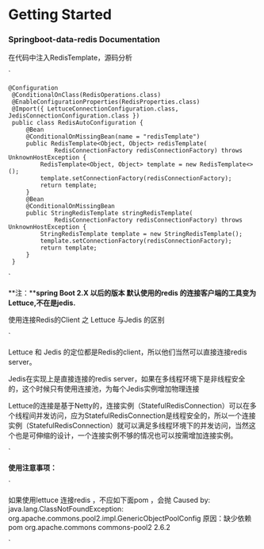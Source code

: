 # Getting Started

### Springboot-data-redis  Documentation
在代码中注入RedisTemplate，源码分析

`

    @Configuration
     @ConditionalOnClass(RedisOperations.class)
     @EnableConfigurationProperties(RedisProperties.class)
     @Import({ LettuceConnectionConfiguration.class, JedisConnectionConfiguration.class })
     public class RedisAutoConfiguration {
         @Bean
         @ConditionalOnMissingBean(name = "redisTemplate")
         public RedisTemplate<Object, Object> redisTemplate(
                 RedisConnectionFactory redisConnectionFactory) throws UnknownHostException {
             RedisTemplate<Object, Object> template = new RedisTemplate<>();
             template.setConnectionFactory(redisConnectionFactory);
             return template;
         }
         @Bean
         @ConditionalOnMissingBean
         public StringRedisTemplate stringRedisTemplate(
                 RedisConnectionFactory redisConnectionFactory) throws UnknownHostException {
             StringRedisTemplate template = new StringRedisTemplate();
             template.setConnectionFactory(redisConnectionFactory);
             return template;
         }
     }
     
 `


**注：****spring Boot 2.X 以后的版本 默认使用的redis 的连接客户端的工具变为 Lettuce,不在是jedis.**

使用连接Redis的Client 之 Lettuce  与Jedis 的区别

    
`

Lettuce 和 Jedis 的定位都是Redis的client，所以他们当然可以直接连接redis server。

Jedis在实现上是直接连接的redis server，如果在多线程环境下是非线程安全的，这个时候只有使用连接池，为每个Jedis实例增加物理连接

Lettuce的连接是基于Netty的，连接实例（StatefulRedisConnection）可以在多个线程间并发访问，应为StatefulRedisConnection是线程安全的，所以一个连接实例（StatefulRedisConnection）就可以满足多线程环境下的并发访问，当然这个也是可伸缩的设计，一个连接实例不够的情况也可以按需增加连接实例。


`

**使用注意事项：**

`

如果使用lettuce 连接redis ，不应如下面pom  ，会抛 Caused by: java.lang.ClassNotFoundException: org.apache.commons.pool2.impl.GenericObjectPoolConfig
     原因：缺少依赖pom
            <dependency>
                 <groupId>org.apache.commons</groupId>
                 <artifactId>commons-pool2</artifactId>
                 <version>2.6.2</version>
             </dependency>
             
             
  `

